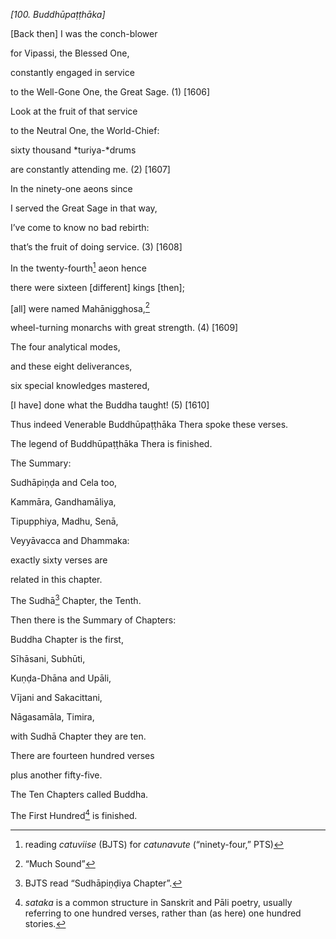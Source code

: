 *\[100. Buddhūpaṭṭhāka\]*

\[Back then\] I was the conch-blower

for Vipassi, the Blessed One,

constantly engaged in service

to the Well-Gone One, the Great Sage. (1) \[1606\]

Look at the fruit of that service

to the Neutral One, the World-Chief:

sixty thousand *turiya-*drums

are constantly attending me. (2) \[1607\]

In the ninety-one aeons since

I served the Great Sage in that way,

I’ve come to know no bad rebirth:

that’s the fruit of doing service. (3) \[1608\]

In the twenty-fourth[^1] aeon hence

there were sixteen \[different\] kings \[then\];

\[all\] were named Mahānigghosa,[^2]

wheel-turning monarchs with great strength. (4) \[1609\]

The four analytical modes,

and these eight deliverances,

six special knowledges mastered,

\[I have\] done what the Buddha taught! (5) \[1610\]

Thus indeed Venerable Buddhūpaṭṭhāka Thera spoke these verses.

The legend of Buddhūpaṭṭhāka Thera is finished.

The Summary:

Sudhāpiṇḍa and Cela too,

Kammāra, Gandhamāliya,

Tipupphiya, Madhu, Senā,

Veyyāvacca and Dhammaka:

exactly sixty verses are

related in this chapter.

The Sudhā[^3] Chapter, the Tenth.

Then there is the Summary of Chapters:

Buddha Chapter is the first,

Sīhāsani, Subhūti,

Kuṇḍa-Dhāna and Upāli,

Vījani and Sakacittani,

Nāgasamāla, Timira,

with Sudhā Chapter they are ten.

There are fourteen hundred verses

plus another fifty-five.

The Ten Chapters called Buddha.

The First Hundred[^4] is finished.

[^1]: reading *catuviise* (BJTS) for *catunavute* (“ninety-four,” PTS)

[^2]: “Much Sound”

[^3]: BJTS read “Sudhāpiṇḍiya Chapter”.

[^4]: *sataka* is a common structure in Sanskrit and Pāli poetry,
    usually referring to one hundred verses, rather than (as here) one
    hundred stories.
